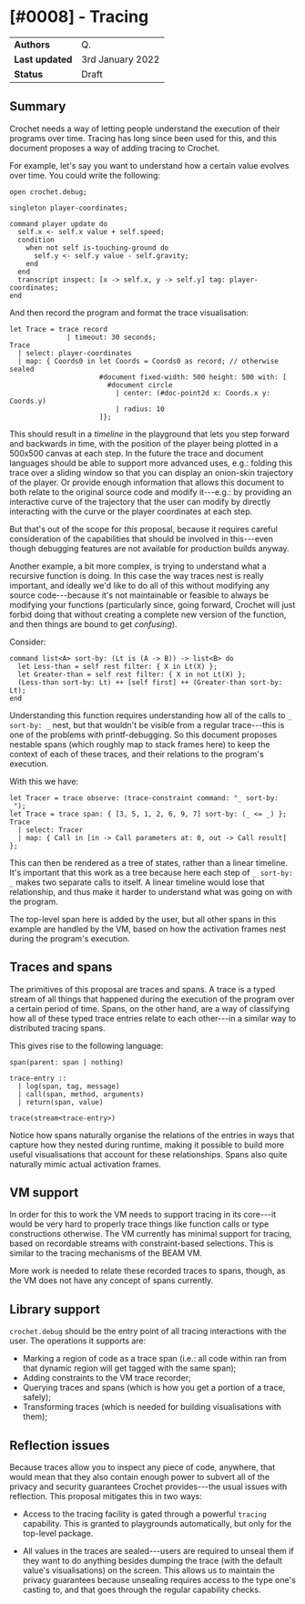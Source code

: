 # [#0008] - Tracing

|                  |                  |
| ---------------- | ---------------- |
| **Authors**      | Q.               |
| **Last updated** | 3rd January 2022 |
| **Status**       | Draft            |

## Summary

Crochet needs a way of letting people understand the execution of their
programs over time. Tracing has long since been used for this, and this
document proposes a way of adding tracing to Crochet.

For example, let's say you want to understand how a certain value evolves
over time. You could write the following:

    open crochet.debug;

    singleton player-coordinates;

    command player update do
      self.x <- self.x value + self.speed;
      condition
        when not self is-touching-ground do
          self.y <- self.y value - self.gravity;
        end
      end
      transcript inspect: [x -> self.x, y -> self.y] tag: player-coordinates;
    end

And then record the program and format the trace visualisation:

    let Trace = trace record
                  | timeout: 30 seconds;
    Trace
      | select: player-coordinates
      | map: { Coords0 in let Coords = Coords0 as record; // otherwise sealed
                          #document fixed-width: 500 height: 500 with: [
                            #document circle
                              | center: (#doc-point2d x: Coords.x y: Coords.y)
                              | radius: 10
                          ]};

This should result in a _timeline_ in the playground that lets you step
forward and backwards in time, with the position of the player being
plotted in a 500x500 canvas at each step. In the future the trace and
document languages should be able to support more advanced uses, e.g.:
folding this trace over a sliding window so that you can display an
onion-skin trajectory of the player. Or provide enough information that
allows this document to both relate to the original source code and
modify it---e.g.: by providing an interactive curve of the trajectory
that the user can modify by directly interacting with the curve or the
player coordinates at each step.

But that's out of the scope for _this_ proposal, because it requires
careful consideration of the capabilities that should be involved in
this---even though debugging features are not available for production
builds anyway.

Another example, a bit more complex, is trying to understand what a
recursive function is doing. In this case the way traces nest is
really important, and ideally we'd like to do all of this without
modifying any source code---because it's not maintainable or feasible
to always be modifying your functions (particularly since, going forward,
Crochet will just forbid doing that without creating a complete new
version of the function, and then things are bound to get _confusing_).

Consider:

    command list<A> sort-by: (Lt is (A -> B)) -> list<B> do
      let Less-than = self rest filter: { X in Lt(X) };
      let Greater-than = self rest filter: { X in not Lt(X) };
      (Less-than sort-by: Lt) ++ [self first] ++ (Greater-than sort-by: Lt);
    end

Understanding this function requires understanding how all of the calls
to `_ sort-by: _` nest, but that wouldn't be visible from a regular
trace---this is one of the problems with printf-debugging. So this
document proposes nestable spans (which roughly map to stack frames here)
to keep the context of each of these traces, and their relations to the
program's execution.

With this we have:

    let Tracer = trace observe: (trace-constraint command: "_ sort-by: _");
    let Trace = trace span: { [3, 5, 1, 2, 6, 9, 7] sort-by: (_ <= _) };
    Trace
      | select: Tracer
      | map: { Call in [in -> Call parameters at: 0, out -> Call result] };

This can then be rendered as a tree of states, rather than a linear timeline.
It's important that this work as a tree because here each step of `_ sort-by: _`
makes two separate calls to itself. A linear timeline would lose that
relationship, and thus make it harder to understand what was going on with
the program.

The top-level span here is added by the user, but all other spans in this
example are handled by the VM, based on how the activation frames nest
during the program's execution.

## Traces and spans

The primitives of this proposal are traces and spans. A trace is a typed
stream of all things that happened during the execution of the program over
a certain period of time. Spans, on the other hand, are a way of classifying
how all of these typed trace entries relate to each other---in a similar way
to distributed tracing spans.

This gives rise to the following language:

    span(parent: span | nothing)

    trace-entry ::
      | log(span, tag, message)
      | call(span, method, arguments)
      | return(span, value)

    trace(stream<trace-entry>)

Notice how spans naturally organise the relations of the entries in ways that
capture how they nested during runtime, making it possible to build more useful
visualisations that account for these relationships. Spans also quite naturally
mimic actual activation frames.

## VM support

In order for this to work the VM needs to support tracing in its core---it
would be very hard to properly trace things like function calls or type
constructions otherwise. The VM currently has minimal support for tracing,
based on recordable streams with constraint-based selections. This is similar
to the tracing mechanisms of the BEAM VM.

More work is needed to relate these recorded traces to spans, though, as the
VM does not have any concept of spans currently.

## Library support

`crochet.debug` should be the entry point of all tracing interactions with
the user. The operations it supports are:

- Marking a region of code as a trace span (i.e.: all code within ran from
  that dynamic region will get tagged with the same span);
- Adding constraints to the VM trace recorder;
- Querying traces and spans (which is how you get a portion of a trace, safely);
- Transforming traces (which is needed for building visualisations with them);

## Reflection issues

Because traces allow you to inspect any piece of code, anywhere, that would
mean that they also contain enough power to subvert all of the privacy and
security guarantees Crochet provides---the usual issues with reflection.
This proposal mitigates this in two ways:

- Access to the tracing facility is gated through a powerful `tracing`
  capability. This is granted to playgrounds automatically, but only for
  the top-level package.

- All values in the traces are sealed---users are required to unseal them
  if they want to do anything besides dumping the trace (with the default
  value's visualisations) on the screen. This allows us to maintain the
  privacy guarantees because unsealing requires access to the type one's
  casting to, and that goes through the regular capability checks.
